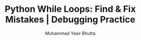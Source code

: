 ---
layout: find-fix-mistakes
title: "Python While Loops: Find & Fix Mistakes | Debugging Practice"
description: Enhance your Python while loop debugging skills by identifying and correcting common errors in code. Practice with beginner, intermediate, and advanced challenges.
keywords: Python, while loops, debugging, fix mistakes, find errors, Python practice, programming, coding, Python exercises, loop errors, syntax errors, indentation errors, problem solving
author: "Muhammad Yasir Bhutta"
toc: toc/python.html
topic: "loops-while"
course: "python"
prev: "/python/docs/loops-while/practice-and-progress/fill-blanks-loops-while.html"
next: "/python/docs/loops-while/practice-and-progress/find-fix-mistakes-loops-while.html"
show_practice_progress: true
show_mini_project: null
show_toc: true
breadcrumb:
  - title: Home
    url: /
  - title: python
    url: /python/
  - title: Control Flow
    url: /python/docs/control-flow/
  - title: loops-while
    url: /python/docs/loops-while/
---